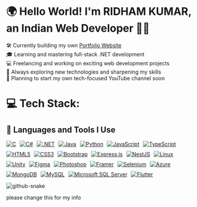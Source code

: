 # 🌍 Hello World! I'm RIDHAM KUMAR, an Indian Web Developer 👋🏼  
🛠️ Currently building my own [Portfolio Website](https://ridhamkumar15.github.io/Ridham-Kumar-Resume/)  
🎓 Learning and mastering full-stack .NET development  
💻 Freelancing and working on exciting web development projects  
🌱 Always exploring new technologies and sharpening my skills  
🎥 Planning to start my own tech-focused YouTube channel soon  


# 💻 Tech Stack:
<h2>🚀 Languages and Tools I Use</h2>
<p style="display: flex; flex-wrap: wrap; gap: 10px;">
  <a href="#"><img src="https://img.shields.io/badge/C-%2300599C.svg?style=for-the-badge&logo=c&logoColor=white" alt="C" /></a>
  <a href="#"><img src="https://img.shields.io/badge/C%23-%23239120.svg?style=for-the-badge&logo=csharp&logoColor=white" alt="C#" /></a>
  <a href="#"><img src="https://img.shields.io/badge/.NET-5C2D91?style=for-the-badge&logo=.net&logoColor=white" alt=".NET" /></a>
  <a href="#"><img src="https://img.shields.io/badge/Java-%23ED8B00.svg?style=for-the-badge&logo=openjdk&logoColor=white" alt="Java" /></a>
  <a href="#"><img src="https://img.shields.io/badge/Python-3670A0?style=for-the-badge&logo=python&logoColor=white" alt="Python" /></a>
  <a href="#"><img src="https://img.shields.io/badge/JavaScript-%23F7DF1E.svg?style=for-the-badge&logo=javascript&logoColor=black" alt="JavaScript" /></a>
  <a href="#"><img src="https://img.shields.io/badge/TypeScript-%23007ACC.svg?style=for-the-badge&logo=typescript&logoColor=white" alt="TypeScript" /></a>
  <a href="#"><img src="https://img.shields.io/badge/HTML5-%23E34F26.svg?style=for-the-badge&logo=html5&logoColor=white" alt="HTML5" /></a>
  <a href="#"><img src="https://img.shields.io/badge/CSS3-%231572B6.svg?style=for-the-badge&logo=css3&logoColor=white" alt="CSS3" /></a>
  <a href="#"><img src="https://img.shields.io/badge/Bootstrap-%23563D7C.svg?style=for-the-badge&logo=bootstrap&logoColor=white" alt="Bootstrap" /></a>
  <a href="#"><img src="https://img.shields.io/badge/Express.js-%23404d59.svg?style=for-the-badge&logo=express&logoColor=white" alt="Express.js" /></a>
  <a href="#"><img src="https://img.shields.io/badge/NestJS-E0234E?style=for-the-badge&logo=nestjs&logoColor=white" alt="NestJS" /></a>
  <a href="#"><img src="https://img.shields.io/badge/Linux-%23FCC624.svg?style=for-the-badge&logo=linux&logoColor=black" alt="Linux" /></a>
  <a href="#"><img src="https://img.shields.io/badge/Unity-100000?style=for-the-badge&logo=unity&logoColor=white" alt="Unity" /></a>
  <a href="#"><img src="https://img.shields.io/badge/Figma-%23F24E1E.svg?style=for-the-badge&logo=figma&logoColor=white" alt="Figma" /></a>
  <a href="#"><img src="https://img.shields.io/badge/Photoshop-%2331A8FF.svg?style=for-the-badge&logo=adobephotoshop&logoColor=white" alt="Photoshop" /></a>
  <a href="#"><img src="https://img.shields.io/badge/Framer-black?style=for-the-badge&logo=framer&logoColor=blue" alt="Framer" /></a>
  <a href="#"><img src="https://img.shields.io/badge/Selenium-%2343B02A.svg?style=for-the-badge&logo=selenium&logoColor=white" alt="Selenium" /></a>
  <a href="#"><img src="https://img.shields.io/badge/Azure-0089D6?style=for-the-badge&logo=microsoftazure&logoColor=white" alt="Azure" /></a>
  <a href="#"><img src="https://img.shields.io/badge/MongoDB-%234ea94b.svg?style=for-the-badge&logo=mongodb&logoColor=white" alt="MongoDB" /></a>
  <a href="#"><img src="https://img.shields.io/badge/MySQL-%2300f.svg?style=for-the-badge&logo=mysql&logoColor=white" alt="MySQL" /></a>
  <a href="#"><img src="https://img.shields.io/badge/SQL%20Server-CC2927?style=for-the-badge&logo=microsoftsqlserver&logoColor=white" alt="Microsoft SQL Server" /></a>
  <a href="#"><img src="https://img.shields.io/badge/Flutter-%2302569B.svg?style=for-the-badge&logo=flutter&logoColor=white" alt="Flutter" /></a>
</p>





<picture>
  <source media="(prefers-color-scheme: dark)" srcset="https://raw.githubusercontent.com/tobiasmeyhoefer/tobiasmeyhoefer/output/github-snake-dark.svg" />
  <source media="(prefers-color-scheme: light)" srcset="https://raw.githubusercontent.com/tobiasmeyhoefer/tobiasmeyhoefer/output/github-snake.svg" />
  <img alt="github-snake" src="https://raw.githubusercontent.com/tobiasmeyhoefer/tobiasmeyhoefer/output/github-snake.svg" />
</picture>


please change this for my info 
